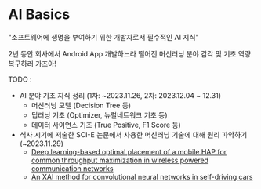 # AI Basics

"소프트웨어에 생명을 부여하기 위한 개발자로서 필수적인 AI 지식"

2년 동안 회사에서 Android App 개발하느라 떨어진 머신러닝 분야 감각 및 기초 역량 복구하러 가즈아!

TODO :
* AI 분야 기초 지식 정리 (1차: ~2023.11.26, 2차: 2023.12.04 ~ 12.31)
  * 머신러닝 모델 (Decision Tree 등)
  * 딥러닝 기초 (Optimizer, 뉴럴네트워크 기초 등)
  * 데이터 사이언스 기초 (True Positive, F1 Score 등)
* 석사 시기에 저술한 SCI-E 논문에서 사용한 머신러닝 기술에 대해 원리 파악하기 (~2023.11.29)
  * [Deep learning-based optimal placement of a mobile HAP for common throughput maximization in wireless powered communication networks](https://jwcn-eurasipjournals.springeropen.com/articles/10.1186/s13638-021-02051-w)
  * [An XAI method for convolutional neural networks in self-driving cars](https://journals.plos.org/plosone/article?id=10.1371/journal.pone.0267282)
